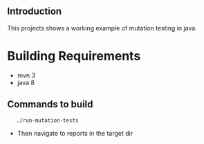 ## Introduction

This projects shows a working example of mutation testing in java.


# Building Requirements

* mvn 3
* java 8

## Commands to build

       ./run-mutation-tests


* Then navigate to reports in the target dir
